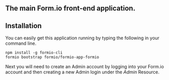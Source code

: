 The main Form.io front-end application.
---------------------------------

Installation
--------------
You can easily get this application running by typing the following in your command line.

```
npm install -g formio-cli
formio bootstrap formio/formio-app-formio
```

Next you will need to create an Admin account by logging into your Form.io account and then creating a new
Admin login under the *Admin* Resource.
